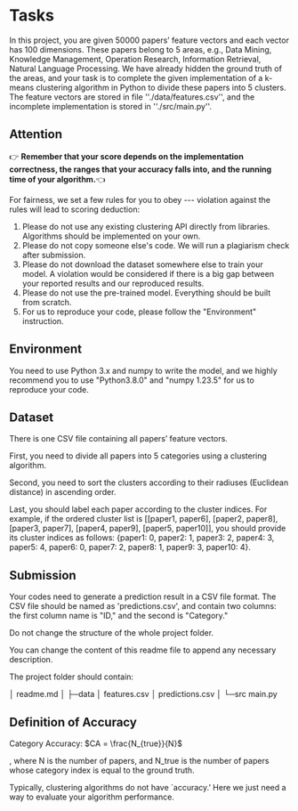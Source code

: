 # Tasks

In this project, you are given 50000 papers’ feature vectors and each vector has 100 dimensions. These papers belong to 5 areas, e.g., Data Mining, Knowledge Management, Operation Research, Information Retrieval, Natural Language Processing. We have already hidden the ground truth of the areas, and your task is to complete the given implementation of a k-means clustering algorithm in Python to divide these papers into 5 clusters. The feature vectors are stored in file ''./data/features.csv'', and the incomplete implementation is stored in ''./src/main.py''. 

## Attention

 👉 **Remember that your score depends on the implementation correctness, the ranges that your accuracy falls into, and the running time of your algorithm.**👈 

For fairness, we set a few rules for you to obey --- violation against the rules will lead to scoring deduction:

1. Please do not use any existing clustering API directly from libraries. Algorithms should be implemented on your own.
2. Please do not copy someone else's code. We will run a plagiarism check after submission.
3. Please do not download the dataset somewhere else to train your model. A violation would be considered if there is a big gap between your reported results and our reproduced results.
4. Please do not use the pre-trained model. Everything should be built from scratch.
5. For us to reproduce your code, please follow the "Environment" instruction.

## Environment

You need to use Python 3.x and numpy to write the model, and we highly recommend you to use "Python3.8.0" and "numpy 1.23.5" for us to reproduce your code.

## Dataset

There is one CSV file containing all papers’ feature vectors. 

First, you need to divide all papers into 5 categories using a clustering algorithm. 

Second, you need to sort the clusters according to their radiuses (Euclidean distance\) in ascending order. 

Last, you should label each paper according to the cluster indices. For example, if the ordered cluster list is [[paper1, paper6], [paper2, paper8], [paper3, paper7], [paper4, paper9], [paper5, paper10]], you should provide its cluster indices as follows: {paper1: 0, paper2: 1, paper3: 2, paper4: 3, paper5: 4, paper6: 0, paper7: 2, paper8: 1, paper9: 3, paper10: 4}.

## Submission

Your codes need to generate a prediction result in a CSV file format. The CSV file should be named as 'predictions.csv', and contain two columns: the first column name is "ID," and the second is "Category."

Do not change the structure of the whole project folder. 

You can change the content of this readme file to append any necessary description.

The project folder should contain:

│  readme.md
│ 
├─data
│      features.csv
│      predictions.csv
│
└─src
        main.py



## Definition of Accuracy

Category Accuracy: $CA = \frac{N_{true}}{N}$ 

, where N is the number of papers, and N_true is the number of papers whose category index is equal to the ground truth. 

 Typically, clustering algorithms do not have `accuracy.’ Here we just need a way to evaluate your algorithm performance.